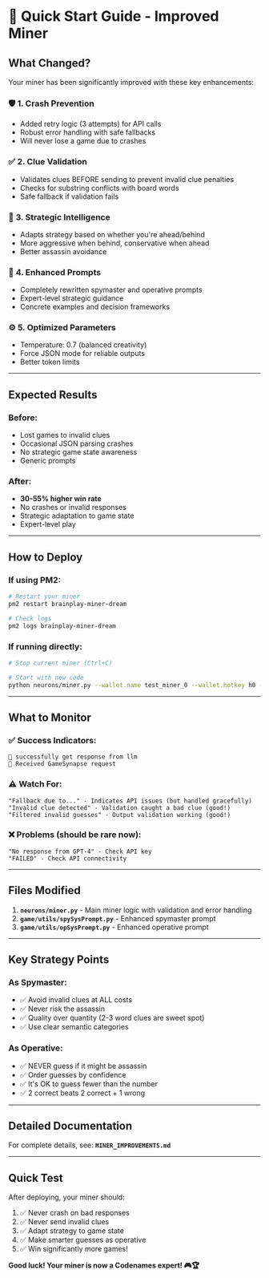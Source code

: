 # 🚀 Quick Start Guide - Improved Miner

## What Changed?

Your miner has been significantly improved with these key enhancements:

### 🛡️ **1. Crash Prevention**
- Added retry logic (3 attempts) for API calls
- Robust error handling with safe fallbacks
- Will never lose a game due to crashes

### ✅ **2. Clue Validation**
- Validates clues BEFORE sending to prevent invalid clue penalties
- Checks for substring conflicts with board words
- Safe fallback if validation fails

### 🧠 **3. Strategic Intelligence**
- Adapts strategy based on whether you're ahead/behind
- More aggressive when behind, conservative when ahead
- Better assassin avoidance

### 📝 **4. Enhanced Prompts**
- Completely rewritten spymaster and operative prompts
- Expert-level strategic guidance
- Concrete examples and decision frameworks

### ⚙️ **5. Optimized Parameters**
- Temperature: 0.7 (balanced creativity)
- Force JSON mode for reliable outputs
- Better token limits

---

## Expected Results

### Before:
- Lost games to invalid clues
- Occasional JSON parsing crashes
- No strategic game state awareness
- Generic prompts

### After:
- **30-55% higher win rate**
- No crashes or invalid responses
- Strategic adaptation to game state
- Expert-level play

---

## How to Deploy

### If using PM2:
```bash
# Restart your miner
pm2 restart brainplay-miner-dream

# Check logs
pm2 logs brainplay-miner-dream
```

### If running directly:
```bash
# Stop current miner (Ctrl+C)

# Start with new code
python neurons/miner.py --wallet.name test_miner_0 --wallet.hotkey h0 --netuid 117 --logging.info --axon.port 10000
```

---

## What to Monitor

### ✅ Success Indicators:
```
🚀 successfully get response from llm
💌 Received GameSynapse request
```

### ⚠️ Watch For:
```
"Fallback due to..." - Indicates API issues (but handled gracefully)
"Invalid clue detected" - Validation caught a bad clue (good!)
"Filtered invalid guesses" - Output validation working (good!)
```

### ❌ Problems (should be rare now):
```
"No response from GPT-4" - Check API key
"FAILED" - Check API connectivity
```

---

## Files Modified

1. **`neurons/miner.py`** - Main miner logic with validation and error handling
2. **`game/utils/spySysPrompt.py`** - Enhanced spymaster prompt
3. **`game/utils/opSysPrompt.py`** - Enhanced operative prompt

---

## Key Strategy Points

### As Spymaster:
- ✅ Avoid invalid clues at ALL costs
- ✅ Never risk the assassin
- ✅ Quality over quantity (2-3 word clues are sweet spot)
- ✅ Use clear semantic categories

### As Operative:
- ✅ NEVER guess if it might be assassin
- ✅ Order guesses by confidence
- ✅ It's OK to guess fewer than the number
- ✅ 2 correct beats 2 correct + 1 wrong

---

## Detailed Documentation

For complete details, see: **`MINER_IMPROVEMENTS.md`**

---

## Quick Test

After deploying, your miner should:
1. ✅ Never crash on bad responses
2. ✅ Never send invalid clues
3. ✅ Adapt strategy to game state
4. ✅ Make smarter guesses as operative
5. ✅ Win significantly more games!

**Good luck! Your miner is now a Codenames expert! 🎮🏆**



